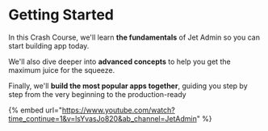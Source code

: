 # Getting Started

In this Crash Course, we'll learn **the fundamentals** of Jet Admin so you can start building app today.

We'll also dive deeper into **advanced concepts** to help you get the maximum juice for the squeeze.

Finally, we'll **build the most popular apps together**, guiding you step by step from the very beginning to the production-ready

{% embed url="https://www.youtube.com/watch?time_continue=1&v=lsYvasJo820&ab_channel=JetAdmin" %}

